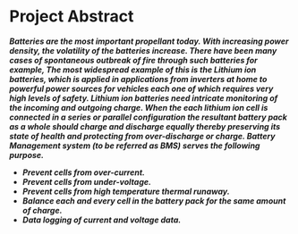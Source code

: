 # Project Abstract
***Batteries are the most important propellant today. With increasing power density, the
volatility of the batteries increase. There have been many cases of spontaneous outbreak of fire
through such batteries for example, The most widespread example of this is the Lithium ion
batteries, which is applied in applications from inverters at home to powerful power sources for
vehicles each one of which requires very high levels of safety. Lithium ion batteries need intricate
monitoring of the incoming and outgoing charge. When the each lithium ion cell is connected in a
series or parallel configuration the resultant battery pack as a whole should charge and discharge
equally thereby preserving its state of health and protecting from over-discharge or charge. Battery
Management system (to be referred as BMS) serves the following purpose.***

- ***Prevent cells from over-current.***
- ***Prevent cells from under-voltage.***
- ***Prevent cells from high temperature thermal runaway.***
- ***Balance each and every cell in the battery pack for the same amount of charge.***
- ***Data logging of current and voltage data.***

